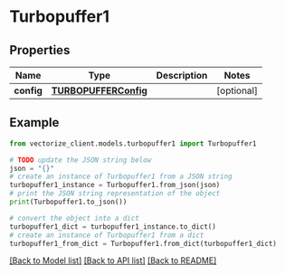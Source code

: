 # Turbopuffer1


## Properties

Name | Type | Description | Notes
------------ | ------------- | ------------- | -------------
**config** | [**TURBOPUFFERConfig**](TURBOPUFFERConfig.md) |  | [optional] 

## Example

```python
from vectorize_client.models.turbopuffer1 import Turbopuffer1

# TODO update the JSON string below
json = "{}"
# create an instance of Turbopuffer1 from a JSON string
turbopuffer1_instance = Turbopuffer1.from_json(json)
# print the JSON string representation of the object
print(Turbopuffer1.to_json())

# convert the object into a dict
turbopuffer1_dict = turbopuffer1_instance.to_dict()
# create an instance of Turbopuffer1 from a dict
turbopuffer1_from_dict = Turbopuffer1.from_dict(turbopuffer1_dict)
```
[[Back to Model list]](../README.md#documentation-for-models) [[Back to API list]](../README.md#documentation-for-api-endpoints) [[Back to README]](../README.md)


